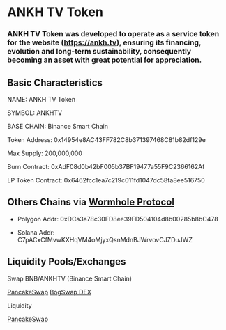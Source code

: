 # ANKH TV Token

### ANKH TV Token was developed to operate as a service token for the website (https://ankh.tv), ensuring its financing, evolution and long-term sustainability, consequently becoming an asset with great potential for appreciation.


## Basic Characteristics

NAME: ANKH TV Token

SYMBOL: ANKHTV

BASE CHAIN: Binance Smart Chain


Token Address: 0x14954e8AC43FF782C8b371397468C81b82df129e

Max Supply: 200,000,000

Burn Contract: 0xAdF08d0b42bF005b37BF19477a55F9C2366162Af

LP Token Contract: 0x6462fcc1ea7c219c011fd1047dc58fa8ee516750


## Others Chains via [Wormhole Protocol](https://github.com/certusone/wormhole)


- Polygon Addr: 0xDCa3a78c30FD8ee39FD504104d8b00285b8bC478

- Solana Addr: C7pACxCfMvwKXHqVM4oMjyxQsnMdnBJWrvovCJZDuJWZ


## Liquidity Pools/Exchanges


Swap BNB/ANKHTV (Binance Smart Chain)

[PancakeSwap](https://pancakeswap.finance/swap?outputCurrency=0x14954e8AC43FF782C8b371397468C81b82df129e)
[BogSwap DEX](https://app.bogged.finance/bsc/swap?tokenIn=BNB&tokenOut=0x14954e8AC43FF782C8b371397468C81b82df129e)


Liquidity

[PancakeSwap](https://pancakeswap.finance/add/BNB/0x14954e8AC43FF782C8b371397468C81b82df129e)

<!--
**ankhtv/ankhtv** is a ✨ _special_ ✨ repository because its `README.md` (this file) appears on your GitHub profile.

Here are some ideas to get you started:

- 🔭 I’m currently working on ...
- 🌱 I’m currently learning ...
- 👯 I’m looking to collaborate on ...
- 🤔 I’m looking for help with ...
- 💬 Ask me about ...
- 📫 How to reach me: ...
- 😄 Pronouns: ...
- ⚡ Fun fact: ...
-->
